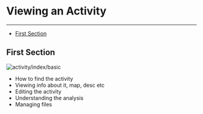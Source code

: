 # Viewing an Activity

---

- [First Section](#section-1)

<a name="section-1"></a>
## First Section

![activity/index/basic](/dist/images/documentation/activity/index/basic-2xl.png)

- How to find the activity
- Viewing info about it, map, desc etc
- Editing the activity
- Understanding the analysis
- Managing files
